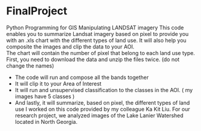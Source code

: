 # FinalProject
Python Programming for GIS 
Manipulating LANDSAT imagery 
This code enables you to summarize Landsat imagery based on pixel to provide you with an .xls chart with the different types of land use.  It will also help you composite the images and clip the data to your AOI.  
The chart will contain the number of pixel that belong to each land use type. 
First, you need to download the data and unzip the files twice. (do not change the names) 
-	The code will run and compose all the bands together
-	It will clip it to your Area of Interest 
-	It will run and unsupervised classification to the classes in the AOI. ( my images have 5 classes ) 
-	And lastly, it will summarize, based on pixel, the different types of land use 
I worked on this code provided by my colleague Ka Kit Liu. For our research project, we analyzed images of the Lake Lanier Watershed located in North Georgia.   
